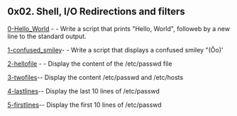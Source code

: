 ## 0x02. Shell, I/O Redirections and filters

[0-Hello_World](./0-Hello_World) - - Write a script that prints "Hello, World", followeb by a new line to the standard output.

[1-confused_smiley](./1-confused_smiley)- - Write a script that displays a confused smiley "(Ôo)'

[2-hellofile](./2-hellofile) - - Display the content of the /etc/passwd file

[3-twofiles](./3-twofiles)-- Display the content /etc/passwd and /etc/hosts

[4-lastlines](./4-lastlines)-- Display the last 10 lines of /etc/passwd

[5-firstlines](./5-firstlines)-- Display the first 10 lines of /etc/passwd